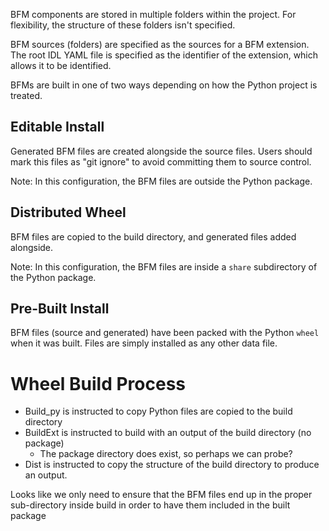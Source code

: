 
BFM components are stored in multiple folders within the project.
For flexibility, the structure of these folders isn't specified.

BFM sources (folders) are specified as the sources for a BFM extension.
The root IDL YAML file is specified as the identifier of the extension,
which allows it to be identified.

BFMs are built in one of two ways depending on how the Python project
is treated.

## Editable Install
Generated BFM files are created alongside the source files. Users should
mark this files as "git ignore" to avoid committing them to source control.

Note: In this configuration, the BFM files are outside the Python 
package. 

## Distributed Wheel
BFM files are copied to the build directory, and generated files added
alongside. 

Note: In this configuration, the BFM files are inside a `share` 
subdirectory of the Python package.

## Pre-Built Install
BFM files (source and generated) have been packed with the Python `wheel`
when it was built. Files are simply installed as any other data file.

# Wheel Build Process
- Build_py is instructed to copy Python files are copied to the build directory
- BuildExt is instructed to build with an output of the build directory (no package)
  - The package directory does exist, so perhaps we can probe?
- Dist is instructed to copy the structure of the build directory to
  produce an output. 
  
Looks like we only need to ensure that the BFM files end up
in the proper sub-directory inside build in order to have 
them included in the built package

